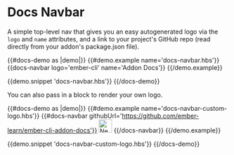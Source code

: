 # Docs Navbar

A simple top-level nav that gives you an easy autogenerated logo via the <code>logo</code> and <code>name</code> attributes, and a link to your project's GitHub repo (read directly from your addon's package.json file).

{{#docs-demo as |demo|}}
  {{#demo.example name='docs-navbar.hbs'}}
    {{docs-navbar logo='ember-cli' name='Addon Docs'}}
  {{/demo.example}}

  {{demo.snippet 'docs-navbar.hbs'}}
{{/docs-demo}}

You can also pass in a block to render your own logo.

{{#docs-demo as |demo|}}
  {{#demo.example name='docs-navbar-custom-logo.hbs'}}
    {{#docs-navbar githubUrl='https://github.com/ember-learn/ember-cli-addon-docs'}}
      <img height='30px'
        src="/assets/images/rick-astley.jpg"
        alt="Never gonna give you up"
      />
    {{/docs-navbar}}
  {{/demo.example}}

  {{demo.snippet 'docs-navbar-custom-logo.hbs'}}
{{/docs-demo}}

